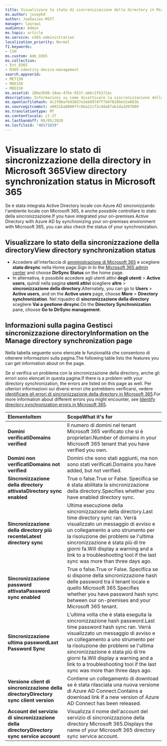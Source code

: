 ```yaml
---
title: Visualizzare lo stato di sincronizzazione della directory in Microsoft 365
ms.author: josephd
author: JoeDavies-MSFT
manager: laurawi
audience: Admin
ms.topic: article
ms.service: o365-administration
localization_priority: Normal
f1.keywords:
- CSH
ms.custom: Adm_O365
ms.collection:
- Ent_O365
- M365-identity-device-management
search.appverid:
- MET150
- MOE150
- MED150
ms.assetid: 18be3b98-34ae-47be-9337-ab6c3fb372ac
description: Informazioni su come disattivare la sincronizzazione della directory. È anche possibile visualizzarne lo stato.
ms.openlocfilehash: 4c2f0baf6d3657e3eb9974ff7d4f8109e52e603b
ms.sourcegitcommit: a9021ba0800ffc0da21cf2c4da67ab1da2d97099
ms.translationtype: MT
ms.contentlocale: it-IT
ms.lasthandoff: 08/05/2020
ms.locfileid: "46571039"
---
```

# <a name="view-directory-synchronization-status-in-microsoft-365"></a><span data-ttu-id="2a47d-104">Visualizzare lo stato di sincronizzazione della directory in Microsoft 365</span><span class="sxs-lookup"><span data-stu-id="2a47d-104">View directory synchronization status in Microsoft 365</span></span>

<span data-ttu-id="2a47d-105">Se è stata integrata Active Directory locale con Azure AD sincronizzando l'ambiente locale con Microsoft 365, è anche possibile controllare lo stato della sincronizzazione.</span><span class="sxs-lookup"><span data-stu-id="2a47d-105">If you have integrated your on-premises Active Directory with Azure AD by synchronizing your on-premises environment with Microsoft 365, you can also check the status of your synchronization.</span></span>
  
## <a name="view-directory-synchronization-status"></a><span data-ttu-id="2a47d-106">Visualizzare lo stato della sincronizzazione della directory</span><span class="sxs-lookup"><span data-stu-id="2a47d-106">View directory synchronization status</span></span>

- <span data-ttu-id="2a47d-107">Accedere all'interfaccia di [amministrazione di Microsoft 365](https://admin.microsoft.com) e scegliere **stato dirsync** nella Home page.</span><span class="sxs-lookup"><span data-stu-id="2a47d-107">Sign in to the [Microsoft 365 admin center](https://admin.microsoft.com) and choose **DirSync Status** on the home page.</span></span>
- <span data-ttu-id="2a47d-108">In alternativa, è possibile accedere agli utenti attivi **degli utenti** \> **Active users**, quindi nella pagina **utenti attivi** scegliere **altre** \> **sincronizzazione della directory**.</span><span class="sxs-lookup"><span data-stu-id="2a47d-108">Alternately, you can go to **Users** \> **Active users**, and on the **Active users** page, choose **More** \> **Directory synchronization**.</span></span> <span data-ttu-id="2a47d-109">Nel riquadro di **sincronizzazione della directory** scegliere **Vai a gestione dirsync**.</span><span class="sxs-lookup"><span data-stu-id="2a47d-109">On the **Directory Synchronization** pane, choose **Go to DirSync management**.</span></span>

## <a name="information-on-the-manage-directory-synchronization-page"></a><span data-ttu-id="2a47d-110">Informazioni sulla pagina Gestisci sincronizzazione directory</span><span class="sxs-lookup"><span data-stu-id="2a47d-110">Information on the Manage directory synchronization page</span></span>

<span data-ttu-id="2a47d-111">Nella tabella seguente sono elencate le funzionalità che consentono di ottenere informazioni sulla pagina.</span><span class="sxs-lookup"><span data-stu-id="2a47d-111">The following table lists the features you can get information about on the page.</span></span>
  
<span data-ttu-id="2a47d-112">Se si verifica un problema con la sincronizzazione della directory, anche gli errori sono elencati in questa pagina.</span><span class="sxs-lookup"><span data-stu-id="2a47d-112">If there is a problem with your directory synchronization, the errors are listed on this page as well.</span></span> <span data-ttu-id="2a47d-113">Per ulteriori informazioni sui diversi errori che potrebbero verificarsi, vedere [identificare gli errori di sincronizzazione della directory in Microsoft 365](identify-directory-synchronization-errors.md).</span><span class="sxs-lookup"><span data-stu-id="2a47d-113">For more information about different errors you might encounter, see [Identify directory synchronization errors in Microsoft 365](identify-directory-synchronization-errors.md).</span></span>
  
|<span data-ttu-id="2a47d-114">**Elemento**</span><span class="sxs-lookup"><span data-stu-id="2a47d-114">**Item**</span></span>|<span data-ttu-id="2a47d-115">**Scopo**</span><span class="sxs-lookup"><span data-stu-id="2a47d-115">**What it's for**</span></span>|
|:-----|:-----|
|<span data-ttu-id="2a47d-116">**Domini verificati**</span><span class="sxs-lookup"><span data-stu-id="2a47d-116">**Domains verified**</span></span> | <span data-ttu-id="2a47d-117">Il numero di domini nel tenant Microsoft 365 verificato che si è proprietari.</span><span class="sxs-lookup"><span data-stu-id="2a47d-117">Number of domains in your Microsoft 365 tenant that you have verified you own.</span></span> |
|<span data-ttu-id="2a47d-118">**Domini non verificati**</span><span class="sxs-lookup"><span data-stu-id="2a47d-118">**Domains not verified**</span></span> | <span data-ttu-id="2a47d-119">Domini che sono stati aggiunti, ma non sono stati verificati.</span><span class="sxs-lookup"><span data-stu-id="2a47d-119">Domains you have added, but not verified.</span></span> |
|<span data-ttu-id="2a47d-120">**Sincronizzazione della directory attivata**</span><span class="sxs-lookup"><span data-stu-id="2a47d-120">**Directory sync enabled**</span></span> |<span data-ttu-id="2a47d-121">True o false.</span><span class="sxs-lookup"><span data-stu-id="2a47d-121">True or False.</span></span> <span data-ttu-id="2a47d-122">Specifica se è stata abilitata la sincronizzazione della directory.</span><span class="sxs-lookup"><span data-stu-id="2a47d-122">Specifies whether you have enabled directory sync.</span></span> |
|<span data-ttu-id="2a47d-123">**Sincronizzazione della directory più recente**</span><span class="sxs-lookup"><span data-stu-id="2a47d-123">**Latest directory sync**</span></span> | <span data-ttu-id="2a47d-124">Ultima esecuzione della sincronizzazione della directory.</span><span class="sxs-lookup"><span data-stu-id="2a47d-124">Last time directory sync ran.</span></span> <span data-ttu-id="2a47d-125">Verrà visualizzato un messaggio di avviso e un collegamento a uno strumento per la risoluzione dei problemi se l'ultima sincronizzazione è stata più di tre giorni fa.</span><span class="sxs-lookup"><span data-stu-id="2a47d-125">Will display a warning and a link to a troubleshooting tool if the last sync was more than three days ago.</span></span> |
|<span data-ttu-id="2a47d-126">**Sincronizzazione password attivata**</span><span class="sxs-lookup"><span data-stu-id="2a47d-126">**Password sync enabled**</span></span> | <span data-ttu-id="2a47d-127">True o false.</span><span class="sxs-lookup"><span data-stu-id="2a47d-127">True or False.</span></span> <span data-ttu-id="2a47d-128">Specifica se si dispone della sincronizzazione hash delle password tra il tenant locale e quello Microsoft 365.</span><span class="sxs-lookup"><span data-stu-id="2a47d-128">Specifies whether you have password hash sync between our on-premises and your Microsoft 365 tenant.</span></span> |
|<span data-ttu-id="2a47d-129">**Sincronizzazione ultima password**</span><span class="sxs-lookup"><span data-stu-id="2a47d-129">**Last Password Sync**</span></span> | <span data-ttu-id="2a47d-130">L'ultima volta che è stata eseguita la sincronizzazione hash password.</span><span class="sxs-lookup"><span data-stu-id="2a47d-130">Last time password hash sync ran.</span></span> <span data-ttu-id="2a47d-131">Verrà visualizzato un messaggio di avviso e un collegamento a uno strumento per la risoluzione dei problemi se l'ultima sincronizzazione è stata più di tre giorni fa.</span><span class="sxs-lookup"><span data-stu-id="2a47d-131">Will display a warning and a link to a troubleshooting tool if the last sync was more than three days ago.</span></span> |
|<span data-ttu-id="2a47d-132">**Versione client di sincronizzazione della directory**</span><span class="sxs-lookup"><span data-stu-id="2a47d-132">**Directory sync client version**</span></span> | <span data-ttu-id="2a47d-133">Contiene un collegamento di download se è stata rilasciata una nuova versione di Azure AD Connect.</span><span class="sxs-lookup"><span data-stu-id="2a47d-133">Contains a download link if a new version of Azure AD Connect has been released.</span></span> |
|<span data-ttu-id="2a47d-134">**Account del servizio di sincronizzazione della directory**</span><span class="sxs-lookup"><span data-stu-id="2a47d-134">**Directory sync service account**</span></span> | <span data-ttu-id="2a47d-135">Visualizza il nome dell'account del servizio di sincronizzazione della directory Microsoft 365.</span><span class="sxs-lookup"><span data-stu-id="2a47d-135">Displays the name of your Microsoft 365 directory sync service account.</span></span> |